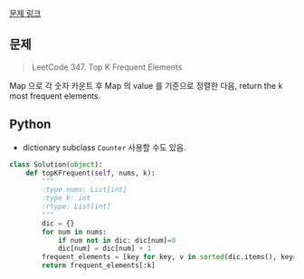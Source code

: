 [문제 링크](https://leetcode.com/problems/top-k-frequent-elements/)

## 문제
> LeetCode 347. Top K Frequent Elements

Map 으로 각 숫자 카운트 후 Map 의 value 를 기준으로 정렬한 다음,
return the k most frequent elements.


## Python
- dictionary subclass `Counter` 사용할 수도 있음.
```python
class Solution(object):
    def topKFrequent(self, nums, k):
        """
        :type nums: List[int]
        :type k: int
        :rtype: List[int]
        """
        dic = {}
        for num in nums:
            if num not in dic: dic[num]=0
            dic[num] = dic[num] + 1
        frequent_elements = [key for key, v in sorted(dic.items(), key=lambda item: -item[1])]
        return frequent_elements[:k]
```
